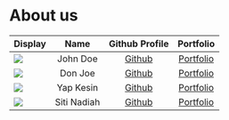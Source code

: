 # About us

Display | Name | Github Profile | Portfolio 
--------|:----:|:--------------:|:---------:
![](https://via.placeholder.com/100.png?text=Photo) | John Doe | [Github](https://github.com/) | [Portfolio](docs/team/johndoe.md)
![](https://via.placeholder.com/100.png?text=Photo) | Don Joe | [Github](https://github.com/) | [Portfolio](docs/team/johndoe.md)
![](https://via.placeholder.com/100.png?text=Photo) | Yap Kesin | [Github](https://github.com/itskesin) | [Portfolio](docs/team/johndoe.md)
![](https://via.placeholder.com/100.png?text=Photo) | Siti Nadiah | [Github](https://github.com/sitinadiah25) | [Portfolio](docs/team/sitinadiah.md)